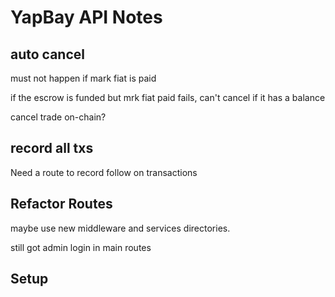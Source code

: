 # YapBay API Notes

## auto cancel

must not happen if mark fiat is paid

if the escrow is funded but mrk fiat paid fails, can't cancel if it has a balance

cancel trade on-chain?

## record all txs

Need a route to record follow on transactions

## Refactor Routes

maybe use new middleware and services directories.

still got admin login in main routes

## Setup

<!-- tail -f api.log
tail -f events.log
psql -h localhost -U yapbay -d yapbay -->
